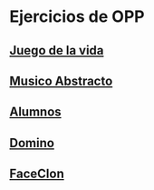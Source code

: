 # Ejercicios de OPP
## [Juego de la vida](./gol/Program.cs)
## [Musico Abstracto](./Musico_abstracto/Program.cs)
## [Alumnos](./Alumno/Program.cs)
## [Domino](./Domino/Program.cs)
## [FaceClon](./FaceClon/Program.cs)
